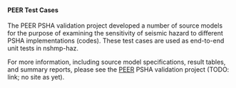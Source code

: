 #### PEER Test Cases

The PEER PSHA validation project developed a number of source models for the purpose of examining the sensitivity of seismic hazard to different PSHA implementations (codes). These test cases are used as end-to-end unit tests in nshmp-haz. 

For more information, including source model specifications, result tables, and summary reports, please see the [PEER](http://peer.berkeley.edu) PSHA validation project (TODO: link; no site as yet).
